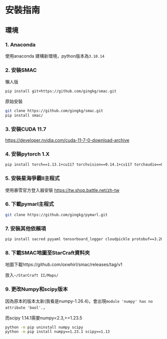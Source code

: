 # 安裝指南

## 環境

### 1. Anaconda
使用anaconda 建構新環境，python版本為`3.10.14`

### 2. 安裝SMAC
懶人版
```bash
pip install git+https://github.com/gingkg/smac.git
```
原始安裝
```bash
git clone https://github.com/gingkg/smac.git
pip install smac/
```

### 3. 安裝CUDA 11.7
https://developer.nvidia.com/cuda-11-7-0-download-archive

### 4. 安裝pytorch 1.X
```bash
pip install torch==1.13.1+cu117 torchvision==0.14.1+cu117 torchaudio==0.13.1 --extra-index-url https://download.pytorch.org/whl/cu117
```

### 5. 安裝星海爭霸II主程式
使用暴雪官方登入器安裝
https://tw.shop.battle.net/zh-tw

### 6. 下載pymarl主程式
``` bash
git clone https://github.com/gingkg/pymarl.git
```

### 7. 安裝其他依賴項
```bash
pip install sacred pyyaml tensorboard_logger cloudpickle protobuf==3.20.1
```

### 8. 下載SMAC地圖至StarCraft資料夾
地圖下載https://github.com/oxwhirl/smac/releases/tag/v1

放入`~/StarCraft II/Maps/`

### 9. 更改Numpy和scipy版本
因為原本的版本太新(我看是numpy-1.26.4)，會出現`module 'numpy' has no attribute 'bool'.`，

而scipy 1.14.1需要numpy<2.3,>=1.23.5
```bash
python -m pip uninstall numpy scipy
python -m pip install numpy==1.23.1 scipy==1.13
```
